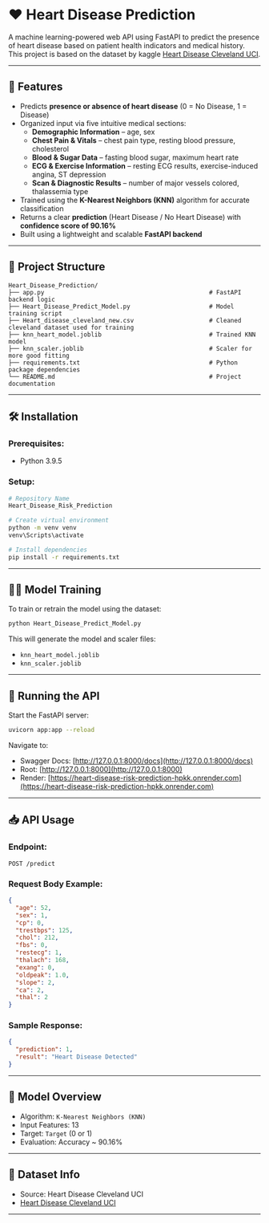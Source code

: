 # ❤️ Heart Disease Prediction

A machine learning-powered web API using FastAPI to predict the presence of heart disease based on patient health indicators and medical history.
 This project is based on the dataset by kaggle [Heart Disease Cleveland UCI](https://www.kaggle.com/datasets/cherngs/heart-disease-cleveland-uci?resource=download).

---

## 🚀 Features

- Predicts **presence or absence of heart disease** (0 = No Disease, 1 = Disease)
- Organized input via five intuitive medical sections:
  - **Demographic Information** – age, sex
  - **Chest Pain & Vitals** – chest pain type, resting blood pressure, cholesterol
  - **Blood & Sugar Data** – fasting blood sugar, maximum heart rate
  - **ECG & Exercise Information** – resting ECG results, exercise-induced angina, ST depression
  - **Scan & Diagnostic Results** – number of major vessels colored, thalassemia type
- Trained using the **K-Nearest Neighbors (KNN)** algorithm for accurate classification
- Returns a clear **prediction** (Heart Disease / No Heart Disease) with **confidence score of 90.16%**
- Built using a lightweight and scalable **FastAPI backend**


---

## 📂 Project Structure

```
Heart_Disease_Prediction/
├── app.py                                              # FastAPI backend logic
├── Heart_Disease_Predict_Model.py                      # Model training script
├── Heart_disease_cleveland_new.csv                     # Cleaned cleveland dataset used for training
├── knn_heart_model.joblib                              # Trained KNN model
├── knn_scaler.joblib                                   # Scaler for more good fitting
├── requirements.txt                                    # Python package dependencies
└── README.md                                           # Project documentation
```

---

## 🛠️ Installation

### Prerequisites:
- Python 3.9.5

### Setup:
```bash
# Repository Name
Heart_Disease_Risk_Prediction

# Create virtual environment
python -m venv venv
venv\Scripts\activate 

# Install dependencies
pip install -r requirements.txt
```

---

## 🏋️‍♂️ Model Training

To train or retrain the model using the dataset:

```bash
python Heart_Disease_Predict_Model.py
```

This will generate the model and scaler files:
- `knn_heart_model.joblib`
- `knn_scaler.joblib`

---

## 🚦 Running the API

Start the FastAPI server:
```bash
uvicorn app:app --reload
```

Navigate to:
- Swagger Docs: [http://127.0.0.1:8000/docs](http://127.0.0.1:8000/docs)
- Root: [http://127.0.0.1:8000](http://127.0.0.1:8000)
- Render: [https://heart-disease-risk-prediction-hpkk.onrender.com](https://heart-disease-risk-prediction-hpkk.onrender.com)

---

## 📥 API Usage

### Endpoint:
```
POST /predict
```

### Request Body Example:
```json
{
  "age": 52,
  "sex": 1,
  "cp": 0,
  "trestbps": 125,
  "chol": 212,
  "fbs": 0,
  "restecg": 1,
  "thalach": 168,
  "exang": 0,
  "oldpeak": 1.0,
  "slope": 2,
  "ca": 2,
  "thal": 2
}

```

### Sample Response:
```json
{
  "prediction": 1,
  "result": "Heart Disease Detected"
}

```

---

## 🧠 Model Overview

- Algorithm: `K-Nearest Neighbors (KNN)`
- Input Features: 13
- Target: `Target` (0 or 1)
- Evaluation: Accuracy ~ 90.16%

---

## 📘 Dataset Info

- Source: Heart Disease Cleveland UCI
- [Heart Disease Cleveland UCI](https://www.kaggle.com/datasets/cherngs/heart-disease-cleveland-uci?resource=download)

---

